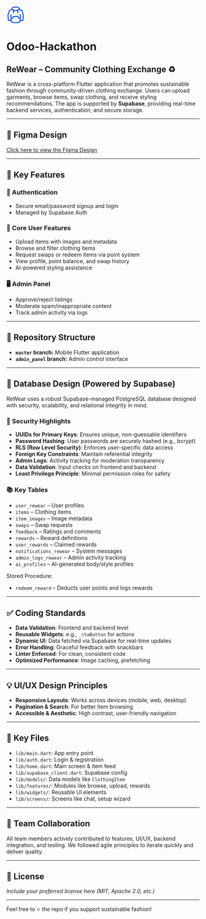 ![ReWear Logo](https://github.com/JahnviAghera/Odoo-Hackathon/blob/89622941f168e3666a01fcf4d1554793c2384fc5/logo.png)

# Odoo-Hackathon  
## ReWear – Community Clothing Exchange ♻️

ReWear is a cross-platform Flutter application that promotes sustainable fashion through community-driven clothing exchange. Users can upload garments, browse items, swap clothing, and receive styling recommendations. The app is supported by **Supabase**, providing real-time backend services, authentication, and secure storage.

---

## 🔗 Figma Design  
[Click here to view the Figma Design](https://www.figma.com/design/o2zAh6YwHHJsjGRa7a9N0P/Untitled?t=U34MP37HOgPu9FGG-1)

---

## 🌟 Key Features

### 🔐 Authentication  
- Secure email/password signup and login  
- Managed by Supabase Auth

### 🧥 Core User Features  
- Upload items with images and metadata  
- Browse and filter clothing items  
- Request swaps or redeem items via point system  
- View profile, point balance, and swap history  
- AI-powered styling assistance  

### 🖥️ Admin Panel  
- Approve/reject listings  
- Moderate spam/inappropriate content  
- Track admin activity via logs  

---

## 📁 Repository Structure

- **`master` branch:** Mobile Flutter application  
- **`admin_panel` branch:** Admin control interface  

---

## 🧩 Database Design (Powered by Supabase)

ReWear uses a robust Supabase-managed PostgreSQL database designed with security, scalability, and relational integrity in mind.

### 🔐 Security Highlights

- **UUIDs for Primary Keys**: Ensures unique, non-guessable identifiers  
- **Password Hashing**: User passwords are securely hashed (e.g., bcrypt)  
- **RLS (Row Level Security)**: Enforces user-specific data access  
- **Foreign Key Constraints**: Maintain referential integrity  
- **Admin Logs**: Activity tracking for moderation transparency  
- **Data Validation**: Input checks on frontend and backend  
- **Least Privilege Principle**: Minimal permission roles for safety  

### 📚 Key Tables

- `user_rewear` – User profiles  
- `items` – Clothing items  
- `item_images` – Image metadata  
- `swaps` – Swap requests  
- `feedback` – Ratings and comments  
- `rewards` – Reward definitions  
- `user_rewards` – Claimed rewards  
- `notifications_rewear` – System messages  
- `admin_logs_rewear` – Admin activity tracking  
- `ai_profiles` – AI-generated body/style profiles

Stored Procedure:  
- `redeem_reward` – Deducts user points and logs rewards  

---

## ✅ Coding Standards

- **Data Validation**: Frontend and backend level  
- **Reusable Widgets**: e.g., `_ctaButton` for actions  
- **Dynamic UI**: Data fetched via Supabase for real-time updates  
- **Error Handling**: Graceful feedback with snackbars  
- **Linter Enforced**: For clean, consistent code  
- **Optimized Performance**: Image caching, prefetching  

---

## 💡 UI/UX Design Principles

- **Responsive Layouts**: Works across devices (mobile, web, desktop)  
- **Pagination & Search**: For better item browsing  
- **Accessible & Aesthetic**: High contrast, user-friendly navigation  

---

## 🔧 Key Files

- `lib/main.dart`: App entry point  
- `lib/auth.dart`: Login & registration  
- `lib/home.dart`: Main screen & item feed  
- `lib/supabase_client.dart`: Supabase config  
- `lib/models/`: Data models like `ClothingItem`  
- `lib/features/`: Modules like browse, upload, rewards  
- `lib/widgets/`: Reusable UI elements  
- `lib/screens/`: Screens like chat, setup wizard  

---

## 👥 Team Collaboration

All team members actively contributed to features, UI/UX, backend integration, and testing. We followed agile principles to iterate quickly and deliver quality.

---

## 📜 License

*Include your preferred license here (MIT, Apache 2.0, etc.)*

---

Feel free to ⭐ the repo if you support sustainable fashion!
